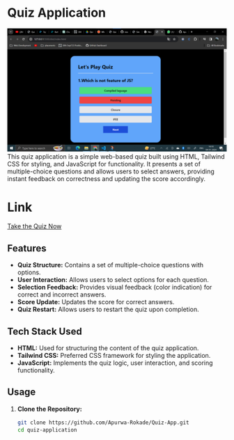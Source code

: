 # Quiz Application
![output](./output/2.png)
This quiz application is a simple web-based quiz built using HTML, Tailwind CSS for styling, and JavaScript for functionality. It presents a set of multiple-choice questions and allows users to select answers, providing instant feedback on correctness and updating the score accordingly.
 # Link 
[Take the Quiz Now](https://apurwa-rokade.github.io/Quiz-App/)
## Features

- **Quiz Structure:** Contains a set of multiple-choice questions with options.
- **User Interaction:** Allows users to select options for each question.
- **Selection Feedback:** Provides visual feedback (color indication) for correct and incorrect answers.
- **Score Update:** Updates the score for correct answers.
- **Quiz Restart:** Allows users to restart the quiz upon completion.

## Tech Stack Used

- **HTML:** Used for structuring the content of the quiz application.
- **Tailwind CSS:** Preferred CSS framework for styling the application.
- **JavaScript:** Implements the quiz logic, user interaction, and scoring functionality.

## Usage

1. **Clone the Repository:**
   ```bash
   git clone https://github.com/Apurwa-Rokade/Quiz-App.git
   cd quiz-application
